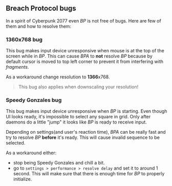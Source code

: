 ## Breach Protocol bugs

In a spirit of Cyberpunk 2077 even _BP_ is not free of bugs. Here are few of them and how to resolve them:

### 1360x768 bug

This bug makes input device unresponsive when mouse is at the top of the screen while in _BP_. This can cause _BPA_ to **not** resolve _BP_ because by default cursor is moved to top left corner to prevent it from interfering with _fragments_.

As a workaround change resolution to **1366**x768.

> This bug also applies when downscaling your resolution!

### Speedy Gonzales bug

This bug makes input device unresponsive when _BP_ is starting. Even though UI looks ready, it's impossible to select any square in grid. Only after daemons do a little "jump" it looks like _BP_ is ready to receive input.

Depending on settings(and user's reaction time), _BPA_ can be really fast and try to resolve _BP_ **before** it's ready. This will cause invalid sequence to be selected.

As a workaround either:

- stop being Speedy Gonzales and chill a bit.
- go to `settings > performance > resolve delay` and set it to around 1 second. This will make sure that there is enough time for _BP_ to properly initialize.
